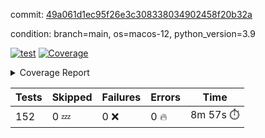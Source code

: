 commit: [49a061d1ec95f26e3c308338034902458f20b32a](https://github.com/rcmdnk/homebrew-file/tree/49a061d1ec95f26e3c308338034902458f20b32a)

condition: branch=main, os=macos-12, python_version=3.9

[![test](https://github.com/rcmdnk/homebrew-file/actions/workflows/test.yml/badge.svg)](https://github.com/rcmdnk/homebrew-file/actions/runs/5704374732)
<a href="https://github.com/rcmdnk/homebrew-file/blob/49a061d1ec95f26e3c308338034902458f20b32a/README.md"><img alt="Coverage" src="https://img.shields.io/badge/Coverage-54%25-orange.svg" /></a><details><summary>Coverage Report </summary><table><tr><th>File</th><th>Stmts</th><th>Miss</th><th>Cover</th><th>Missing</th></tr><tbody><tr><td colspan="5"><b>bin</b></td></tr><tr><td>&nbsp; &nbsp;<a href="https://github.com/rcmdnk/homebrew-file/blob/49a061d1ec95f26e3c308338034902458f20b32a/bin/brew-file">brew-file</a></td><td>1877</td><td>856</td><td>54%</td><td><a href="https://github.com/rcmdnk/homebrew-file/blob/49a061d1ec95f26e3c308338034902458f20b32a/bin/brew-file#L43-L58">43&ndash;58</a>, <a href="https://github.com/rcmdnk/homebrew-file/blob/49a061d1ec95f26e3c308338034902458f20b32a/bin/brew-file#L63-L65">63&ndash;65</a>, <a href="https://github.com/rcmdnk/homebrew-file/blob/49a061d1ec95f26e3c308338034902458f20b32a/bin/brew-file#L158">158</a>, <a href="https://github.com/rcmdnk/homebrew-file/blob/49a061d1ec95f26e3c308338034902458f20b32a/bin/brew-file#L273">273</a>, <a href="https://github.com/rcmdnk/homebrew-file/blob/49a061d1ec95f26e3c308338034902458f20b32a/bin/brew-file#L292">292</a>, <a href="https://github.com/rcmdnk/homebrew-file/blob/49a061d1ec95f26e3c308338034902458f20b32a/bin/brew-file#L316">316</a>, <a href="https://github.com/rcmdnk/homebrew-file/blob/49a061d1ec95f26e3c308338034902458f20b32a/bin/brew-file#L337">337</a>, <a href="https://github.com/rcmdnk/homebrew-file/blob/49a061d1ec95f26e3c308338034902458f20b32a/bin/brew-file#L357">357</a>, <a href="https://github.com/rcmdnk/homebrew-file/blob/49a061d1ec95f26e3c308338034902458f20b32a/bin/brew-file#L360-L363">360&ndash;363</a>, <a href="https://github.com/rcmdnk/homebrew-file/blob/49a061d1ec95f26e3c308338034902458f20b32a/bin/brew-file#L377-L382">377&ndash;382</a>, <a href="https://github.com/rcmdnk/homebrew-file/blob/49a061d1ec95f26e3c308338034902458f20b32a/bin/brew-file#L420-L425">420&ndash;425</a>, <a href="https://github.com/rcmdnk/homebrew-file/blob/49a061d1ec95f26e3c308338034902458f20b32a/bin/brew-file#L437">437</a>, <a href="https://github.com/rcmdnk/homebrew-file/blob/49a061d1ec95f26e3c308338034902458f20b32a/bin/brew-file#L645">645</a>, <a href="https://github.com/rcmdnk/homebrew-file/blob/49a061d1ec95f26e3c308338034902458f20b32a/bin/brew-file#L647">647</a>, <a href="https://github.com/rcmdnk/homebrew-file/blob/49a061d1ec95f26e3c308338034902458f20b32a/bin/brew-file#L649">649</a>, <a href="https://github.com/rcmdnk/homebrew-file/blob/49a061d1ec95f26e3c308338034902458f20b32a/bin/brew-file#L666-L670">666&ndash;670</a>, <a href="https://github.com/rcmdnk/homebrew-file/blob/49a061d1ec95f26e3c308338034902458f20b32a/bin/brew-file#L683-L688">683&ndash;688</a>, <a href="https://github.com/rcmdnk/homebrew-file/blob/49a061d1ec95f26e3c308338034902458f20b32a/bin/brew-file#L698">698</a>, <a href="https://github.com/rcmdnk/homebrew-file/blob/49a061d1ec95f26e3c308338034902458f20b32a/bin/brew-file#L714">714</a>, <a href="https://github.com/rcmdnk/homebrew-file/blob/49a061d1ec95f26e3c308338034902458f20b32a/bin/brew-file#L718-L722">718&ndash;722</a>, <a href="https://github.com/rcmdnk/homebrew-file/blob/49a061d1ec95f26e3c308338034902458f20b32a/bin/brew-file#L740-L754">740&ndash;754</a>, <a href="https://github.com/rcmdnk/homebrew-file/blob/49a061d1ec95f26e3c308338034902458f20b32a/bin/brew-file#L847-L862">847&ndash;862</a>, <a href="https://github.com/rcmdnk/homebrew-file/blob/49a061d1ec95f26e3c308338034902458f20b32a/bin/brew-file#L890">890</a>, <a href="https://github.com/rcmdnk/homebrew-file/blob/49a061d1ec95f26e3c308338034902458f20b32a/bin/brew-file#L901-L902">901&ndash;902</a>, <a href="https://github.com/rcmdnk/homebrew-file/blob/49a061d1ec95f26e3c308338034902458f20b32a/bin/brew-file#L910">910</a>, <a href="https://github.com/rcmdnk/homebrew-file/blob/49a061d1ec95f26e3c308338034902458f20b32a/bin/brew-file#L923-L928">923&ndash;928</a>, <a href="https://github.com/rcmdnk/homebrew-file/blob/49a061d1ec95f26e3c308338034902458f20b32a/bin/brew-file#L932-L934">932&ndash;934</a>, <a href="https://github.com/rcmdnk/homebrew-file/blob/49a061d1ec95f26e3c308338034902458f20b32a/bin/brew-file#L938-L941">938&ndash;941</a>, <a href="https://github.com/rcmdnk/homebrew-file/blob/49a061d1ec95f26e3c308338034902458f20b32a/bin/brew-file#L1036-L1038">1036&ndash;1038</a>, <a href="https://github.com/rcmdnk/homebrew-file/blob/49a061d1ec95f26e3c308338034902458f20b32a/bin/brew-file#L1041">1041</a>, <a href="https://github.com/rcmdnk/homebrew-file/blob/49a061d1ec95f26e3c308338034902458f20b32a/bin/brew-file#L1047">1047</a>, <a href="https://github.com/rcmdnk/homebrew-file/blob/49a061d1ec95f26e3c308338034902458f20b32a/bin/brew-file#L1067-L1070">1067&ndash;1070</a>, <a href="https://github.com/rcmdnk/homebrew-file/blob/49a061d1ec95f26e3c308338034902458f20b32a/bin/brew-file#L1132">1132</a>, <a href="https://github.com/rcmdnk/homebrew-file/blob/49a061d1ec95f26e3c308338034902458f20b32a/bin/brew-file#L1161">1161</a>, <a href="https://github.com/rcmdnk/homebrew-file/blob/49a061d1ec95f26e3c308338034902458f20b32a/bin/brew-file#L1194">1194</a>, <a href="https://github.com/rcmdnk/homebrew-file/blob/49a061d1ec95f26e3c308338034902458f20b32a/bin/brew-file#L1197">1197</a>, <a href="https://github.com/rcmdnk/homebrew-file/blob/49a061d1ec95f26e3c308338034902458f20b32a/bin/brew-file#L1209">1209</a>, <a href="https://github.com/rcmdnk/homebrew-file/blob/49a061d1ec95f26e3c308338034902458f20b32a/bin/brew-file#L1211">1211</a>, <a href="https://github.com/rcmdnk/homebrew-file/blob/49a061d1ec95f26e3c308338034902458f20b32a/bin/brew-file#L1242">1242</a>, <a href="https://github.com/rcmdnk/homebrew-file/blob/49a061d1ec95f26e3c308338034902458f20b32a/bin/brew-file#L1246">1246</a>, <a href="https://github.com/rcmdnk/homebrew-file/blob/49a061d1ec95f26e3c308338034902458f20b32a/bin/brew-file#L1250-L1253">1250&ndash;1253</a>, <a href="https://github.com/rcmdnk/homebrew-file/blob/49a061d1ec95f26e3c308338034902458f20b32a/bin/brew-file#L1255-L1258">1255&ndash;1258</a>, <a href="https://github.com/rcmdnk/homebrew-file/blob/49a061d1ec95f26e3c308338034902458f20b32a/bin/brew-file#L1287-L1301">1287&ndash;1301</a>, <a href="https://github.com/rcmdnk/homebrew-file/blob/49a061d1ec95f26e3c308338034902458f20b32a/bin/brew-file#L1306-L1309">1306&ndash;1309</a>, <a href="https://github.com/rcmdnk/homebrew-file/blob/49a061d1ec95f26e3c308338034902458f20b32a/bin/brew-file#L1312-L1318">1312&ndash;1318</a>, <a href="https://github.com/rcmdnk/homebrew-file/blob/49a061d1ec95f26e3c308338034902458f20b32a/bin/brew-file#L1323">1323</a>, <a href="https://github.com/rcmdnk/homebrew-file/blob/49a061d1ec95f26e3c308338034902458f20b32a/bin/brew-file#L1331">1331</a>, <a href="https://github.com/rcmdnk/homebrew-file/blob/49a061d1ec95f26e3c308338034902458f20b32a/bin/brew-file#L1337-L1342">1337&ndash;1342</a>, <a href="https://github.com/rcmdnk/homebrew-file/blob/49a061d1ec95f26e3c308338034902458f20b32a/bin/brew-file#L1353-L1375">1353&ndash;1375</a>, <a href="https://github.com/rcmdnk/homebrew-file/blob/49a061d1ec95f26e3c308338034902458f20b32a/bin/brew-file#L1403">1403</a>, <a href="https://github.com/rcmdnk/homebrew-file/blob/49a061d1ec95f26e3c308338034902458f20b32a/bin/brew-file#L1419-L1426">1419&ndash;1426</a>, <a href="https://github.com/rcmdnk/homebrew-file/blob/49a061d1ec95f26e3c308338034902458f20b32a/bin/brew-file#L1431-L1447">1431&ndash;1447</a>, <a href="https://github.com/rcmdnk/homebrew-file/blob/49a061d1ec95f26e3c308338034902458f20b32a/bin/brew-file#L1452-L1456">1452&ndash;1456</a>, <a href="https://github.com/rcmdnk/homebrew-file/blob/49a061d1ec95f26e3c308338034902458f20b32a/bin/brew-file#L1470-L1517">1470&ndash;1517</a>, <a href="https://github.com/rcmdnk/homebrew-file/blob/49a061d1ec95f26e3c308338034902458f20b32a/bin/brew-file#L1520-L1551">1520&ndash;1551</a>, <a href="https://github.com/rcmdnk/homebrew-file/blob/49a061d1ec95f26e3c308338034902458f20b32a/bin/brew-file#L1556-L1590">1556&ndash;1590</a>, <a href="https://github.com/rcmdnk/homebrew-file/blob/49a061d1ec95f26e3c308338034902458f20b32a/bin/brew-file#L1595-L1676">1595&ndash;1676</a>, <a href="https://github.com/rcmdnk/homebrew-file/blob/49a061d1ec95f26e3c308338034902458f20b32a/bin/brew-file#L1679-L1688">1679&ndash;1688</a>, <a href="https://github.com/rcmdnk/homebrew-file/blob/49a061d1ec95f26e3c308338034902458f20b32a/bin/brew-file#L1701">1701</a>, <a href="https://github.com/rcmdnk/homebrew-file/blob/49a061d1ec95f26e3c308338034902458f20b32a/bin/brew-file#L1706">1706</a>, <a href="https://github.com/rcmdnk/homebrew-file/blob/49a061d1ec95f26e3c308338034902458f20b32a/bin/brew-file#L1711-L1750">1711&ndash;1750</a>, <a href="https://github.com/rcmdnk/homebrew-file/blob/49a061d1ec95f26e3c308338034902458f20b32a/bin/brew-file#L1754-L1863">1754&ndash;1863</a>, <a href="https://github.com/rcmdnk/homebrew-file/blob/49a061d1ec95f26e3c308338034902458f20b32a/bin/brew-file#L1873-L1885">1873&ndash;1885</a>, <a href="https://github.com/rcmdnk/homebrew-file/blob/49a061d1ec95f26e3c308338034902458f20b32a/bin/brew-file#L1889">1889</a>, <a href="https://github.com/rcmdnk/homebrew-file/blob/49a061d1ec95f26e3c308338034902458f20b32a/bin/brew-file#L1898-L1968">1898&ndash;1968</a>, <a href="https://github.com/rcmdnk/homebrew-file/blob/49a061d1ec95f26e3c308338034902458f20b32a/bin/brew-file#L1976-L2021">1976&ndash;2021</a>, <a href="https://github.com/rcmdnk/homebrew-file/blob/49a061d1ec95f26e3c308338034902458f20b32a/bin/brew-file#L2024-L2031">2024&ndash;2031</a>, <a href="https://github.com/rcmdnk/homebrew-file/blob/49a061d1ec95f26e3c308338034902458f20b32a/bin/brew-file#L2035-L2036">2035&ndash;2036</a>, <a href="https://github.com/rcmdnk/homebrew-file/blob/49a061d1ec95f26e3c308338034902458f20b32a/bin/brew-file#L2041-L2085">2041&ndash;2085</a>, <a href="https://github.com/rcmdnk/homebrew-file/blob/49a061d1ec95f26e3c308338034902458f20b32a/bin/brew-file#L2094-L2130">2094&ndash;2130</a>, <a href="https://github.com/rcmdnk/homebrew-file/blob/49a061d1ec95f26e3c308338034902458f20b32a/bin/brew-file#L2133-L2139">2133&ndash;2139</a>, <a href="https://github.com/rcmdnk/homebrew-file/blob/49a061d1ec95f26e3c308338034902458f20b32a/bin/brew-file#L2143-L2151">2143&ndash;2151</a>, <a href="https://github.com/rcmdnk/homebrew-file/blob/49a061d1ec95f26e3c308338034902458f20b32a/bin/brew-file#L2173-L2174">2173&ndash;2174</a>, <a href="https://github.com/rcmdnk/homebrew-file/blob/49a061d1ec95f26e3c308338034902458f20b32a/bin/brew-file#L2178">2178</a>, <a href="https://github.com/rcmdnk/homebrew-file/blob/49a061d1ec95f26e3c308338034902458f20b32a/bin/brew-file#L2187-L2188">2187&ndash;2188</a>, <a href="https://github.com/rcmdnk/homebrew-file/blob/49a061d1ec95f26e3c308338034902458f20b32a/bin/brew-file#L2198-L2367">2198&ndash;2367</a>, <a href="https://github.com/rcmdnk/homebrew-file/blob/49a061d1ec95f26e3c308338034902458f20b32a/bin/brew-file#L2373-L2528">2373&ndash;2528</a>, <a href="https://github.com/rcmdnk/homebrew-file/blob/49a061d1ec95f26e3c308338034902458f20b32a/bin/brew-file#L2556">2556</a>, <a href="https://github.com/rcmdnk/homebrew-file/blob/49a061d1ec95f26e3c308338034902458f20b32a/bin/brew-file#L2581">2581</a>, <a href="https://github.com/rcmdnk/homebrew-file/blob/49a061d1ec95f26e3c308338034902458f20b32a/bin/brew-file#L2658">2658</a>, <a href="https://github.com/rcmdnk/homebrew-file/blob/49a061d1ec95f26e3c308338034902458f20b32a/bin/brew-file#L2663-L2674">2663&ndash;2674</a>, <a href="https://github.com/rcmdnk/homebrew-file/blob/49a061d1ec95f26e3c308338034902458f20b32a/bin/brew-file#L2698-L2706">2698&ndash;2706</a>, <a href="https://github.com/rcmdnk/homebrew-file/blob/49a061d1ec95f26e3c308338034902458f20b32a/bin/brew-file#L2723">2723</a>, <a href="https://github.com/rcmdnk/homebrew-file/blob/49a061d1ec95f26e3c308338034902458f20b32a/bin/brew-file#L2729">2729</a>, <a href="https://github.com/rcmdnk/homebrew-file/blob/49a061d1ec95f26e3c308338034902458f20b32a/bin/brew-file#L2741">2741</a>, <a href="https://github.com/rcmdnk/homebrew-file/blob/49a061d1ec95f26e3c308338034902458f20b32a/bin/brew-file#L2757">2757</a>, <a href="https://github.com/rcmdnk/homebrew-file/blob/49a061d1ec95f26e3c308338034902458f20b32a/bin/brew-file#L2769">2769</a>, <a href="https://github.com/rcmdnk/homebrew-file/blob/49a061d1ec95f26e3c308338034902458f20b32a/bin/brew-file#L2771-L2775">2771&ndash;2775</a>, <a href="https://github.com/rcmdnk/homebrew-file/blob/49a061d1ec95f26e3c308338034902458f20b32a/bin/brew-file#L2779-L2782">2779&ndash;2782</a>, <a href="https://github.com/rcmdnk/homebrew-file/blob/49a061d1ec95f26e3c308338034902458f20b32a/bin/brew-file#L2785-L2788">2785&ndash;2788</a>, <a href="https://github.com/rcmdnk/homebrew-file/blob/49a061d1ec95f26e3c308338034902458f20b32a/bin/brew-file#L2791-L2799">2791&ndash;2799</a>, <a href="https://github.com/rcmdnk/homebrew-file/blob/49a061d1ec95f26e3c308338034902458f20b32a/bin/brew-file#L2828-L2835">2828&ndash;2835</a>, <a href="https://github.com/rcmdnk/homebrew-file/blob/49a061d1ec95f26e3c308338034902458f20b32a/bin/brew-file#L2846-L2853">2846&ndash;2853</a>, <a href="https://github.com/rcmdnk/homebrew-file/blob/49a061d1ec95f26e3c308338034902458f20b32a/bin/brew-file#L2934-L2936">2934&ndash;2936</a>, <a href="https://github.com/rcmdnk/homebrew-file/blob/49a061d1ec95f26e3c308338034902458f20b32a/bin/brew-file#L2957">2957</a>, <a href="https://github.com/rcmdnk/homebrew-file/blob/49a061d1ec95f26e3c308338034902458f20b32a/bin/brew-file#L2963">2963</a>, <a href="https://github.com/rcmdnk/homebrew-file/blob/49a061d1ec95f26e3c308338034902458f20b32a/bin/brew-file#L2974-L3586">2974&ndash;3586</a>, <a href="https://github.com/rcmdnk/homebrew-file/blob/49a061d1ec95f26e3c308338034902458f20b32a/bin/brew-file#L3590">3590</a></td></tr><tr><td><b>TOTAL</b></td><td><b>1877</b></td><td><b>856</b></td><td><b>54%</b></td><td>&nbsp;</td></tr></tbody></table></details>

| Tests | Skipped | Failures | Errors | Time |
| ----- | ------- | -------- | -------- | ------------------ |
| 152 | 0 :zzz: | 0 :x: | 0 :fire: | 8m 57s :stopwatch: |

